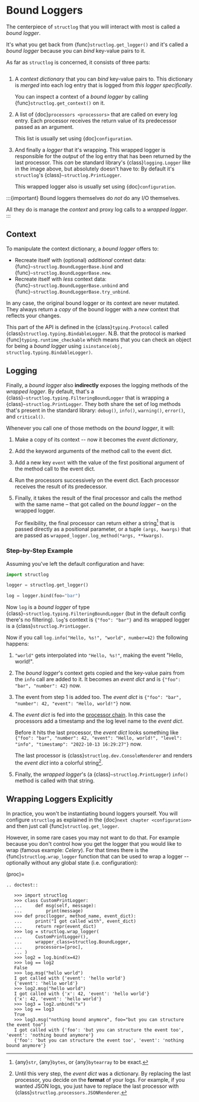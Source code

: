 # Bound Loggers

The centerpiece of `structlog` that you will interact with most is called a *bound logger*.

It's what you get back from {func}`structlog.get_logger()` and it's called a *bound logger* because you can *bind* key-value pairs to it.

As far as `structlog` is concerned, it consists of three parts:

```{image} _static/BoundLogger.svg
```

1. A *context dictionary* that you can *bind* key-value pairs to.
   This dictionary is *merged* into each log entry that is logged from *this logger specifically*.

   You can inspect a context of a *bound logger* by calling {func}`structlog.get_context()` on it.
2. A list of {doc}`processors <processors>` that are called on every log entry.
   Each processor receives the return value of its predecessor passed as an argument.

   This list is usually set using {doc}`configuration`.
3. And finally a *logger* that it's wrapping.
   This wrapped logger is responsible for the *output* of the log entry that has been returned by the last processor.
   This *can* be standard library's {class}`logging.Logger` like in the image above, but absolutely doesn't have to:
   By default it's `structlog`'s {class}`~structlog.PrintLogger`.

   This wrapped logger also is usually set using {doc}`configuration`.

:::{important}
Bound loggers themselves do *not* do any I/O themselves.

All they do is manage the *context* and proxy log calls to a *wrapped logger*.
:::


## Context

To manipulate the context dictionary, a *bound logger* offers to:

- Recreate itself with (optional) *additional* context data: {func}`~structlog.BoundLoggerBase.bind` and {func}`~structlog.BoundLoggerBase.new`.
- Recreate itself with *less* context data: {func}`~structlog.BoundLoggerBase.unbind` and {func}`~structlog.BoundLoggerBase.try_unbind`.

In any case, the original bound logger or its context are never mutated.
They always return a *copy* of the bound logger with a *new* context that reflects your changes.

This part of the API is defined in the {class}`typing.Protocol` called {class}`structlog.typing.BindableLogger`.
N.B. that the protocol is marked {func}`typing.runtime_checkable` which means that you can check an object for being a *bound logger* using `isinstance(obj, structlog.typing.BindableLogger)`.


## Logging

Finally, a *bound logger* also **indirectly** exposes the logging methods of the *wrapped logger*.
By default, that's a {class}`~structlog.typing.FilteringBoundLogger` that is wrapping a {class}`~structlog.PrintLogger`.
They both share the set of log methods that's present in the standard library: `debug()`, `info()`, `warning()`, `error()`, and `critical()`.

Whenever you call one of those methods on the *bound logger*, it will:

1. Make a copy of its context -- now it becomes the *event dictionary*,
2. Add the keyword arguments of the method call to the event dict.
3. Add a new key `event` with the value of the first positional argument of the method call to the event dict.
4. Run the processors successively on the event dict.
   Each processor receives the result of its predecessor.
5. Finally, it takes the result of the final processor and calls the method with the same name – that got called on the *bound logger* – on the wrapped logger.

   For flexibility, the final processor can return either a string[^str] that is passed directly as a positional parameter, or a tuple `(args, kwargs)` that are passed as `wrapped_logger.log_method(*args, **kwargs)`.

[^str]: {any}`str`, {any}`bytes`, or {any}`bytearray` to be exact.


### Step-by-Step Example

Assuming you've left the default configuration and have:

```python
import structlog

logger = structlog.get_logger()

log = logger.bind(foo="bar")
```

Now `log` is a *bound logger* of type {class}`~structlog.typing.FilteringBoundLogger` (but in the default config there's no filtering).
`log`'s context is `{"foo": "bar"}` and its wrapped logger is a {class}`structlog.PrintLogger`.

Now if you call `log.info("Hello, %s!", "world", number=42)` the following happens:

1. `"world"` gets interpolated into `"Hello, %s!"`, making the event "Hello, world!".
2. The *bound logger*'s context gets copied and the key-value pairs from the `info` call are added to it.
   It becomes an *event dict* and is `{"foo": "bar", "number": 42}` now.
3. The event from step 1 is added too.
   The *event dict* is `{"foo": "bar", "number": 42, "event": "Hello, world!"}` now.
4. The *event dict* is fed into the [processor chain](processors.md).
   In this case the processors add a timestamp and the log level name to the *event dict*.

   Before it hits the last processor, the *event dict* looks something like `{"foo": "bar", "number": 42, "event": "Hello, world!", "level": "info", "timestamp": "2022-10-13 16:29:27"}` now.

   The last processor is {class}`structlog.dev.ConsoleRenderer` and renders the *event dict* into a colorful string[^json].
5. Finally, the *wrapped logger*'s (a {class}`~structlog.PrintLogger`) `info()` method is called with that string.

[^json]: Until this very step, the *event dict* was a dictionary.
   By replacing the last processor, you decide on the **format** of your logs.
   For example, if you wanted JSON logs, you just have to replace the last processor with {class}`structlog.processors.JSONRenderer`.


## Wrapping Loggers Explicitly

In practice, you won't be instantiating bound loggers yourself.
You will configure `structlog` as explained in the {doc}`next chapter <configuration>` and then just call {func}`structlog.get_logger`.

However, in some rare cases you may not want to do that.
For example because you don't control how you get the logger that you would like to wrap (famous example: *Celery*).
For that times there is the {func}`structlog.wrap_logger` function that can be used to wrap a logger -- optionally without any global state (i.e. configuration):

(proc)=

```{eval-rst}
.. doctest::

   >>> import structlog
   >>> class CustomPrintLogger:
   ...     def msg(self, message):
   ...         print(message)
   >>> def proc(logger, method_name, event_dict):
   ...     print("I got called with", event_dict)
   ...     return repr(event_dict)
   >>> log = structlog.wrap_logger(
   ...     CustomPrintLogger(),
   ...     wrapper_class=structlog.BoundLogger,
   ...     processors=[proc],
   ... )
   >>> log2 = log.bind(x=42)
   >>> log == log2
   False
   >>> log.msg("hello world")
   I got called with {'event': 'hello world'}
   {'event': 'hello world'}
   >>> log2.msg("hello world")
   I got called with {'x': 42, 'event': 'hello world'}
   {'x': 42, 'event': 'hello world'}
   >>> log3 = log2.unbind("x")
   >>> log == log3
   True
   >>> log3.msg("nothing bound anymore", foo="but you can structure the event too")
   I got called with {'foo': 'but you can structure the event too', 'event': 'nothing bound anymore'}
   {'foo': 'but you can structure the event too', 'event': 'nothing bound anymore'}
```

